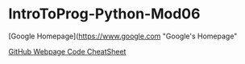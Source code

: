 # IntroToProg-Python-Mod06

[Google Homepage](https://www.google.com "Google's Homepage" 

[GitHub Webpage Code CheatSheet](https://github.com/adam-p/markdown-here/wiki/Markdown-Cheatsheet)
